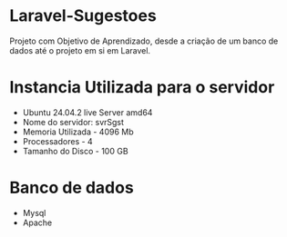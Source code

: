 # Laravel-Sugestoes
Projeto com Objetivo de Aprendizado, 
desde a criação de um banco de dados até o projeto em si em Laravel.

# Instancia Utilizada para o servidor
- Ubuntu 24.04.2 live Server amd64
- Nome do servidor: svrSgst
- Memoria Utilizada - 4096 Mb
- Processadores - 4
- Tamanho do Disco - 100 GB

# Banco de dados
- Mysql
- Apache
